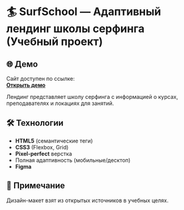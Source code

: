 # 🏄 SurfSchool — Адаптивный лендинг школы серфинга (Учебный проект)

## 🌐 Демо  
Сайт доступен по ссылке:  
[**Открыть демо**](https://annakorotkikh.github.io/SurfSchool/)

Лендинг представляет школу серфинга с информацией о курсах, преподавателях и локациях для занятий.

## 🛠 Технологии
- **HTML5** (семантические теги)
- **CSS3** (Flexbox, Grid)
- **Pixel-perfect** верстка
- Полная адаптивность (мобильные/десктоп)
- **Figma**

## 📌 Примечание
Дизайн-макет взят из открытых источников в учебных целях.
